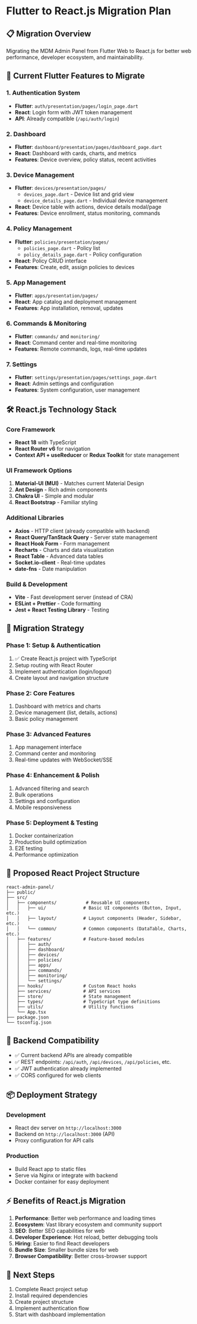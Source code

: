 # Flutter to React.js Migration Plan

## 📋 **Migration Overview**
Migrating the MDM Admin Panel from Flutter Web to React.js for better web performance, developer ecosystem, and maintainability.

## 🎯 **Current Flutter Features to Migrate**

### **1. Authentication System**
- **Flutter**: `auth/presentation/pages/login_page.dart`
- **React**: Login form with JWT token management
- **API**: Already compatible (`/api/auth/login`)

### **2. Dashboard**
- **Flutter**: `dashboard/presentation/pages/dashboard_page.dart`
- **React**: Dashboard with cards, charts, and metrics
- **Features**: Device overview, policy status, recent activities

### **3. Device Management**
- **Flutter**: `devices/presentation/pages/`
  - `devices_page.dart` - Device list and grid view
  - `device_details_page.dart` - Individual device management
- **React**: Device table with actions, device details modal/page
- **Features**: Device enrollment, status monitoring, commands

### **4. Policy Management** 
- **Flutter**: `policies/presentation/pages/`
  - `policies_page.dart` - Policy list
  - `policy_details_page.dart` - Policy configuration
- **React**: Policy CRUD interface
- **Features**: Create, edit, assign policies to devices

### **5. App Management**
- **Flutter**: `apps/presentation/pages/`
- **React**: App catalog and deployment management
- **Features**: App installation, removal, updates

### **6. Commands & Monitoring**
- **Flutter**: `commands/` and `monitoring/`
- **React**: Command center and real-time monitoring
- **Features**: Remote commands, logs, real-time updates

### **7. Settings**
- **Flutter**: `settings/presentation/pages/settings_page.dart`
- **React**: Admin settings and configuration
- **Features**: System configuration, user management

## 🛠️ **React.js Technology Stack**

### **Core Framework**
- **React 18** with TypeScript
- **React Router v6** for navigation
- **Context API + useReducer** or **Redux Toolkit** for state management

### **UI Framework Options**
1. **Material-UI (MUI)** - Matches current Material Design
2. **Ant Design** - Rich admin components
3. **Chakra UI** - Simple and modular
4. **React Bootstrap** - Familiar styling

### **Additional Libraries**
- **Axios** - HTTP client (already compatible with backend)
- **React Query/TanStack Query** - Server state management
- **React Hook Form** - Form management
- **Recharts** - Charts and data visualization
- **React Table** - Advanced data tables
- **Socket.io-client** - Real-time updates
- **date-fns** - Date manipulation

### **Build & Development**
- **Vite** - Fast development server (instead of CRA)
- **ESLint + Prettier** - Code formatting
- **Jest + React Testing Library** - Testing

## 🚀 **Migration Strategy**

### **Phase 1: Setup & Authentication**
1. ✅ Create React.js project with TypeScript
2. Setup routing with React Router
3. Implement authentication (login/logout)
4. Create layout and navigation structure

### **Phase 2: Core Features**
1. Dashboard with metrics and charts
2. Device management (list, details, actions)
3. Basic policy management

### **Phase 3: Advanced Features**
1. App management interface
2. Command center and monitoring
3. Real-time updates with WebSocket/SSE

### **Phase 4: Enhancement & Polish**
1. Advanced filtering and search
2. Bulk operations
3. Settings and configuration
4. Mobile responsiveness

### **Phase 5: Deployment & Testing**
1. Docker containerization
2. Production build optimization
3. E2E testing
4. Performance optimization

## 📁 **Proposed React Project Structure**

```
react-admin-panel/
├── public/
├── src/
│   ├── components/           # Reusable UI components
│   │   ├── ui/              # Basic UI components (Button, Input, etc.)
│   │   ├── layout/          # Layout components (Header, Sidebar, etc.)
│   │   └── common/          # Common components (DataTable, Charts, etc.)
│   ├── features/            # Feature-based modules
│   │   ├── auth/
│   │   ├── dashboard/
│   │   ├── devices/
│   │   ├── policies/
│   │   ├── apps/
│   │   ├── commands/
│   │   ├── monitoring/
│   │   └── settings/
│   ├── hooks/               # Custom React hooks
│   ├── services/            # API services
│   ├── store/               # State management
│   ├── types/               # TypeScript type definitions
│   ├── utils/               # Utility functions
│   └── App.tsx
├── package.json
└── tsconfig.json
```

## 🔄 **Backend Compatibility**
- ✅ Current backend APIs are already compatible
- ✅ REST endpoints: `/api/auth`, `/api/devices`, `/api/policies`, etc.
- ✅ JWT authentication already implemented
- ✅ CORS configured for web clients

## 📦 **Deployment Strategy**

### **Development**
- React dev server on `http://localhost:3000`
- Backend on `http://localhost:3000` (API)
- Proxy configuration for API calls

### **Production**
- Build React app to static files
- Serve via Nginx or integrate with backend
- Docker container for easy deployment

## ⚡ **Benefits of React.js Migration**

1. **Performance**: Better web performance and loading times
2. **Ecosystem**: Vast library ecosystem and community support
3. **SEO**: Better SEO capabilities for web
4. **Developer Experience**: Hot reload, better debugging tools
5. **Hiring**: Easier to find React developers
6. **Bundle Size**: Smaller bundle sizes for web
7. **Browser Compatibility**: Better cross-browser support

## 🎯 **Next Steps**

1. Complete React project setup
2. Install required dependencies
3. Create project structure
4. Implement authentication flow
5. Start with dashboard implementation

